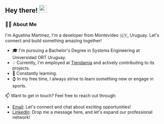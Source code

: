 <h2> Hey there! <img src="https://media.giphy.com/media/hvRJCLFzcasrR4ia7z/giphy.gif" width="25px"> </h2>
<h3>👩‍💻 About Me </h3>

I'm Agustina Martinez, I'm a developer from Montevideo 🇺🇾, Uruguay.
Let's connect and build something amazing together!


- 🎓 I'm pursuing a Bachelor's Degree in Systems Engineering at Universidad ORT Uruguay.
- 💡 Currently, I'm employed at [Tiendamia](https://tiendamia.com/) and actively contributing to its projects.
- 🌱 Constantly learning.
- ⌚ In my free time, I always strive to learn something new or engage in sports.


📫 Want to get in touch? Feel free to reach out through:

* [Email](mailto:agustinamartinez1044@gmail.com): Let's connect and chat about exciting opportunities!
* [LinkedIn](https://www.linkedin.com/in/agustinamartinez1044/): Drop me a message here, and let's expand our professional network!
